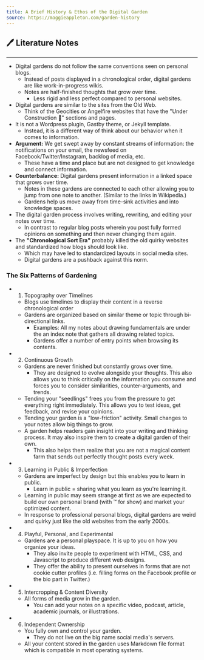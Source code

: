 ```yaml
---
title: A Brief History & Ethos of the Digital Garden
source: https://maggieappleton.com/garden-history
---
```


## 🖊️ Literature Notes
---
- Digital gardens do not follow the same conventions seen on personal blogs.
	- Instead of posts displayed in a chronological order, digital gardens are like work-in-progress wikis.
	- Notes are half-finished thoughts that grow over time.
		- Less rigid and less perfect compared to personal websites.
- Digital gardens are similar to the sites from the Old Web. 
	- Think of the Geocities or Angelfire websites that have the "Under Construction 🚧" sections and pages.
- It is not a Wordpress plugin, Gastby theme, or Jekyll template.
	- Instead, it is a different way of think about our behavior when it comes to information.
- **Argument:** We get swept away by constant streams of information: the notifications on your email, the newsfeed on Facebook/Twitter/Instagram, backlog of media, etc.
	- These have a time and place but are not designed to get knowledge and connect information.
- **Counterbalance:** Digital gardens present information in a linked space that grows over time.
	- Notes in these gardens are connected to each other allowing you to jump from one note to another. (Similar to the links in Wikipedia.)
	- Gardens help us move away from time-sink activities and into knowledge spaces.
- The digital garden process involves writing, rewriting, and editing your notes over time.
	- In contrast to regular blog posts wherein you post fully formed opinions on something and then never changing them again.
- The **"Chronological Sort Era"** probably killed the old quirky websites and standardized how blogs should look like.
	- Which may have led to standardized layouts in social media sites.
	- Digital gardens are a pushback against this norm. 


### The Six Patterns of Gardening
- 1. Topography over Timelines
	- Blogs use timelines to display their content in a reverse chronological order
	- Gardens are organized based on similar theme or topic through bi-directional links.
		- Examples: All my notes about drawing fundamentals are under the an index note that gathers all drawing related topics.
		- Gardens offer a number of entry points when browsing its contents.
- 2. Continuous Growth
	- Gardens are never finished but constantly grows over time.
		- They are designed to evolve alongside your thoughts. This also allows you to think critically on the information you consume and forces you to consider similarities, counter-arguments, and trends.
	- Tending your "seedlings" frees you from the pressure to get everything right immediately. This allows you to test ideas, get feedback, and revise your opinions.
	- Tending your garden is a "low-friction" activity. Small changes to your notes allow big things to grow.
	- A garden helps readers gain insight into your writing and thinking process. It may also inspire them to create a digital garden of their own.
		- This also helps them realize that you are not a magical content farm that sends out perfectly thought posts every week.
- 3. Learning in Public & Imperfection
	- Gardens are imperfect by design but this enables you to learn in public.
		- Learn in public = sharing what you learn as you're learning it.
	- Learning in public may seem strange at first as we are expected to build our own personal brand (with ™ for show) and market your optimized content.
	- In response to professional personal blogs, digital gardens are weird and quirky just like the old websites from the early 2000s.
- 4. Playful, Personal, and Experimental
	- Gardens are a personal playspace. It is up to you on how you organize your ideas.
		- They also invite people to experiment with HTML, CSS, and Javascript to produce different web designs.
		- They offer the ability to present ourselves in forms that are not cookie cutter profiles (i.e. filling forms on the Facebook profile or the bio part in Twitter.)
- 5. Intercropping & Content Diversity
	- All forms of media grow in the garden.
		- You can add your notes on a specific video, podcast, article, academic journals, or illustrations.
- 6. Independent Ownership
	- You fully own and control your garden.
		- They do not live on the big name social media's servers.
	- All your content stored in the garden uses Markdown file format which is compatible in most operating systems.